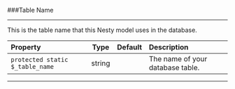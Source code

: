###Table Name

----------

This is the table name that this Nesty model uses in the database.

Property                         | Type            | Default       | Description      
:------------------------------- | :-------------: | :------------ | :---------------  
`protected static $_table_name`  | string          |               | The name of your database table. 

----------
